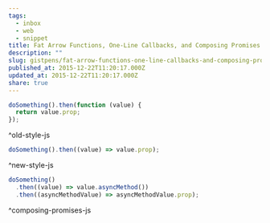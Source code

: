 ```yaml
---
tags:
  - inbox
  - web
  - snippet
title: Fat Arrow Functions, One-Line Callbacks, and Composing Promises
description: ""
slug: gistpens/fat-arrow-functions-one-line-callbacks-and-composing-promises
published_at: 2015-12-22T11:20:17.000Z
updated_at: 2015-12-22T11:20:17.000Z
share: true
---
```


```js title="old-style.js"
doSomething().then(function (value) {
  return value.prop;
});
```

^old-style-js

```js title="new-style.js"
doSomething().then((value) => value.prop);
```

^new-style-js

```js title="composing-promises.js"
doSomething()
  .then((value) => value.asyncMethod())
  .then((asyncMethodValue) => asyncMethodValue.prop);
```

^composing-promises-js
